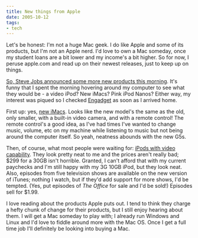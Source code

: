 ```yaml
---
title: New things from Apple
date: 2005-10-12
tags:
- tech
---
```

Let's be honest: I'm not a huge Mac geek. I do like Apple and some of its products, but I'm not an Apple nerd. I'd love to own a Mac someday, once my student loans are a bit lower and my income's a bit higher. So for now, I peruse apple.com and read up on their newest releases, just to keep up on things.

[So, Steve Jobs announced some more new products this morning](http://engadget.com/entry/1234000207062697). It's funny that I spent the morning hovering around my computer to see what they would be - a video iPod? New iMacs? Pink iPod Nanos? Either way, my interest was piqued so I checked [Engadget](http://engadget.com) as soon as I arrived home.

First up: yes, [new iMacs](http://www.apple.com/imac). Looks like the new model's the same as the old, only smaller, with a built-in video camera, and with a remote control! The remote control's a good idea, as I've had times I've wanted to change music, volume, etc on my machine while listening to music but not being around the computer itself. So yeah, neatness abounds with the new G5s.

Then, of course, what most people were waiting for: [iPods with video capability](http://www.apple.com/ipod/ipod.html). They look pretty neat to me and the prices aren't really bad; $299 for a 30GB isn't horrible. Granted, I can't afford that with my current paychecks and I'm still happy with my 3G 10GB iPod, but they look neat. Also, episodes from five television shows are available on the new version of iTunes; nothing I watch, but if they'd add support for more shows, I'd be tempted. (Yes, put episodes of *The Office* for sale and I'd be sold!) Episodes sell for $1.99.

I love reading about the products Apple puts out. I tend to think they charge a hefty chunk of change for their products, but I still enjoy hearing about them. I will get a Mac someday to play with; I already run Windows and Linux and I'd love to fiddle around more with the Mac OS. Once I get a full time job I'll definitely be looking into buying a Mac.

